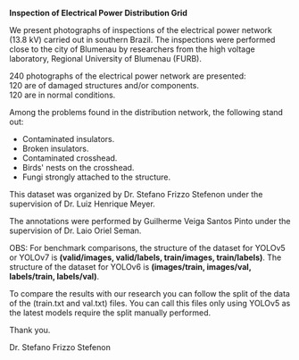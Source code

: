 **Inspection of Electrical Power Distribution Grid**

We present photographs of inspections of the electrical power network (13.8 kV) carried out in southern Brazil.
The inspections were performed close to the city of Blumenau by researchers from the high voltage laboratory, Regional University of Blumenau (FURB). 

240 photographs of the electrical power network are presented:  
120 are of damaged structures and/or components.  
120 are in normal conditions.    
 
Among the problems found in the distribution network, the following stand out:
* Contaminated insulators.
* Broken insulators.
* Contaminated crosshead.
* Birds' nests on the crosshead.
* Fungi strongly attached to the structure. 

This dataset was organized by Dr. Stefano Frizzo Stefenon under the supervision of Dr. Luiz Henrique Meyer.

The annotations were performed by Guilherme Veiga Santos Pinto under the supervision of Dr. Laio Oriel Seman.

OBS: For benchmark comparisons, the structure of the dataset for YOLOv5 or YOLOv7 is **(valid/images, valid/labels, train/images, train/labels)**.
The structure of the dataset for YOLOv6 is **(images/train, images/val, labels/train, labels/val)**.

To compare the results with our research you can follow the split of the data of the (train.txt and val.txt) files. You can call this files only using YOLOv5 as the latest models require the split manually performed.

Thank you.

Dr. Stefano Frizzo Stefenon
